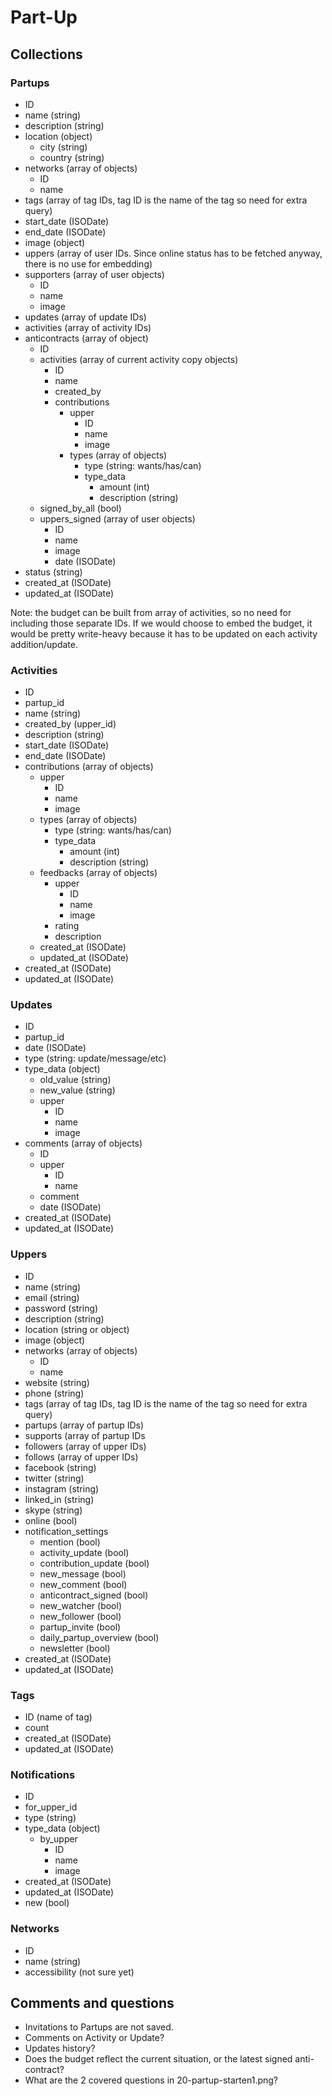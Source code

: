 Part-Up
=======

## Collections

### Partups
- ID
- name (string)
- description (string)
- location (object)
    - city (string)
    - country (string)
- networks (array of objects)
    - ID
    - name
- tags (array of tag IDs, tag ID is the name of the tag so need for extra query)
- start_date (ISODate)
- end_date (ISODate)
- image (object)
- uppers (array of user IDs. Since online status has to be fetched anyway, there is no use for embedding) 
- supporters (array of user objects)
    - ID
    - name
    - image
- updates (array of update IDs)
- activities (array of activity IDs)
- anticontracts (array of object)
    - ID
    - activities (array of current activity copy objects)
        - ID
        - name
        - created_by
        - contributions
            - upper
                - ID
                - name
                - image
            - types (array of objects)
                - type (string: wants/has/can)
                - type_data
                    - amount (int)
                    - description (string) 
    - signed_by_all (bool)
    - uppers_signed (array of user objects)
        - ID
        - name
        - image
        - date (ISODate)
- status (string)
- created_at (ISODate)
- updated_at (ISODate)

Note: the budget can be built from array of activities, so no need for including those separate IDs.
If we would choose to embed the budget, it would be pretty write-heavy because it has to be updated on each activity addition/update.

### Activities
- ID
- partup_id
- name (string)
- created_by (upper_id)
- description (string)
- start_date (ISODate)
- end_date (ISODate)
- contributions (array of objects)
    - upper
        - ID
        - name
        - image
    - types (array of objects)
        - type (string: wants/has/can)
        - type_data
            - amount (int)
            - description (string)
    - feedbacks (array of objects)
        - upper
            - ID
            - name
            - image
        - rating
        - description
    - created_at (ISODate)
    - updated_at (ISODate)
- created_at (ISODate)
- updated_at (ISODate)

### Updates
- ID
- partup_id
- date (ISODate)
- type (string: update/message/etc)
- type_data (object)
    - old_value (string)
    - new_value (string)
    - upper 
        - ID
        - name
        - image
- comments (array of objects)
    - ID
    - upper
        - ID
        - name
    - comment
    - date (ISODate)
- created_at (ISODate)
- updated_at (ISODate)

### Uppers
- ID
- name (string)
- email (string)
- password (string)
- description (string)
- location (string or object)
- image (object)
- networks (array of objects)
    - ID
    - name
- website (string)
- phone (string)
- tags (array of tag IDs, tag ID is the name of the tag so need for extra query)
- partups (array of partup IDs)
- supports (array of partup IDs
- followers (array of upper IDs)
- follows (array of upper IDs)
- facebook (string)
- twitter (string)
- instagram (string)
- linked_in (string)
- skype (string)
- online (bool)
- notification_settings
    - mention (bool)
    - activity_update (bool)
    - contribution_update (bool)
    - new_message (bool)
    - new_comment (bool)
    - anticontract_signed (bool)
    - new_watcher (bool)
    - new_follower (bool)
    - partup_invite (bool)
    - daily_partup_overview (bool)
    - newsletter (bool)
- created_at (ISODate)
- updated_at (ISODate)

### Tags
- ID (name of tag)
- count
- created_at (ISODate)
- updated_at (ISODate)

### Notifications
- ID
- for_upper_id
- type (string)
- type_data (object)
    - by_upper
        - ID
        - name
        - image
- created_at (ISODate)
- updated_at (ISODate)
- new (bool)

### Networks
- ID
- name (string)
- accessibility (not sure yet)



## Comments and questions
- Invitations to Partups are not saved.
- Comments on Activity or Update?
- Updates history?
- Does the budget reflect the current situation, or the latest signed anti-contract? 
- What are the 2 covered questions in 20-partup-starten1.png? 
